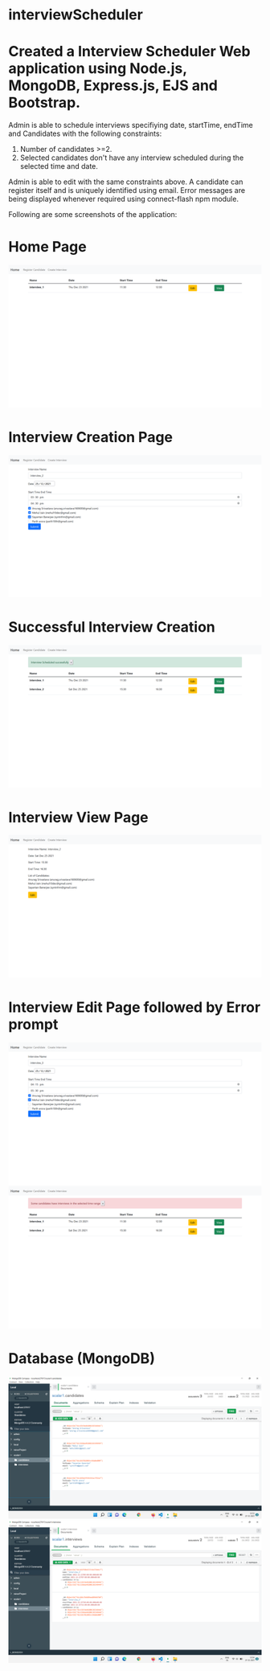 # interviewScheduler
# Created a Interview Scheduler Web application using Node.js, MongoDB, Express.js, EJS and Bootstrap.

Admin is able to schedule interviews specifiying date, startTime, endTime and Candidates with the following constraints:
1. Number of candidates >=2.
2. Selected candidates don't have any interview scheduled during the selected time and date.

Admin is able to edit with the same constraints above. A candidate can register itself and is uniquely identified using email.
Error messages are being displayed whenever required using connect-flash npm module.

Following are some screenshots of the application:

# Home Page
<img src="screenshots/Screenshot (307).png">

# Interview Creation Page
<img src="screenshots/Screenshot (309).png">

# Successful Interview Creation
<img src="screenshots/Screenshot (310).png">

# Interview View Page
<img src="screenshots/Screenshot (311).png">

# Interview Edit Page followed by Error prompt
<img src="screenshots/Screenshot (312).png">
<img src="screenshots/Screenshot (313).png">

# Database (MongoDB)
<img src="screenshots/Screenshot (314).png">
<img src="screenshots/Screenshot (315).png">
